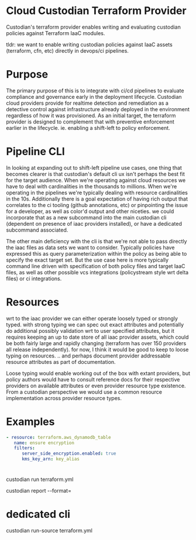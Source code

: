 
# Cloud Custodian Terraform Provider

Custodian's terraform provider enables writing and evaluating
custodian policies against Terraform IaaC modules.


tldr: we want to enable writing custodian policies against IaaC assets (terraform, cfn, etc) directly in devops/ci pipelines.

# Purpose

The primary purpose of this is to integrate with ci/cd pipelines to evaluate compliance
and governance early in the deployment lifecycle. Custodian cloud providers provide for
realtime detection and remediation as a detective control against infrastructure already
deployed in the environment regardless of how it was provisioned. As an initial target, the terraform provider is designed to complement that with preventive enforcement earlier in the lifecycle. ie. enabling a shift-left to policy enforcement.


# Pipeline CLI

In looking at expanding out to shift-left pipeline use cases, one thing that becomes
clearer is that custodian's default cli ux isn't perhaps the best fit for the target audience. When we're operating against cloud resources we have to deal with cardinalities in the thousands
to millions. When we're operating in the pipelines we're typically dealing with resource
cardinalities in the 10s. Additionally there is a goal expectation of having rich output that correlates to the ci tooling (github annotations, etc) or pinpointing the issue for a developer, as well as color'd output and other niceties. we could incorporate that as a new subcommand into the main custodian cli (dependent on presence of iaac providers installed), or have a dedicated subcommand associated.

The other main deficiency with the cli is that we're not able to pass directly the iaac files as 
data sets we want to consider. Typically policies have expressed this as query parameterization
within the policy as being able to specify the exact target set. But the use case here
is more typically command line driven with specification of both policy files and target
IaaC files, as well as other possible vcs integrations (policystream style wrt delta files) or ci integrations. 

# Resources

wrt to the iaac provider we can either operate loosely typed or strongly typed. with strong typing we can spec out exact attributes and potentially do additional possibly validation wrt to user specified attributes, but it requires keeping an up to date store of all iaac provider assets, which could be both fairly large and rapidly changing (terraform has over 150 providers all release independently). for now, I think it would be good to keep to loose typing on resources. .. and perhaps document provider addressable resource attributes  as part of documentation.

Loose typing would enable working out of the box with extant providers, but policy authors would have to consult reference docs for their respective providers on available attributes or even provider resource type existence. From a custodian perspective we would use a common resource implementation across provider resource types.

#  Examples

```yaml
- resource: terraform.aws_dynamodb_table
   name: ensure encryption
   filters:
      server_side_encryption.enabled: true
      kms_key_arn: key_alias
```



# 

  custodian run terraform.yml
  
  custodian report --format=
  
# dedicated cli


  custodian run-source terraform.yml
